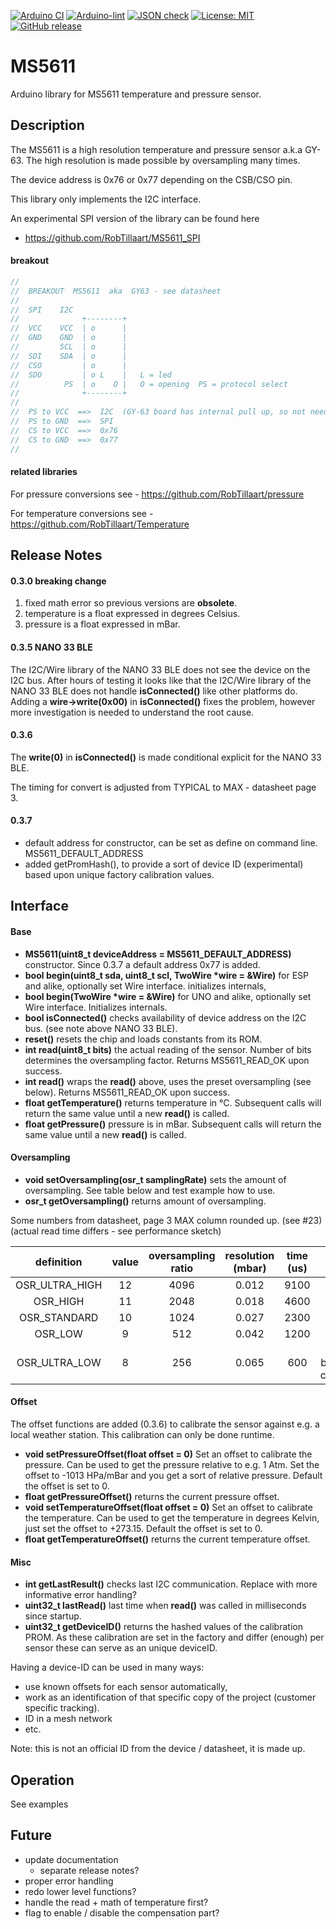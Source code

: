 
[![Arduino CI](https://github.com/RobTillaart/MS5611/workflows/Arduino%20CI/badge.svg)](https://github.com/marketplace/actions/arduino_ci)
[![Arduino-lint](https://github.com/RobTillaart/MS5611/actions/workflows/arduino-lint.yml/badge.svg)](https://github.com/RobTillaart/MS5611/actions/workflows/arduino-lint.yml)
[![JSON check](https://github.com/RobTillaart/MS5611/actions/workflows/jsoncheck.yml/badge.svg)](https://github.com/RobTillaart/MS5611/actions/workflows/jsoncheck.yml)
[![License: MIT](https://img.shields.io/badge/license-MIT-green.svg)](https://github.com/RobTillaart/MS5611/blob/master/LICENSE)
[![GitHub release](https://img.shields.io/github/release/RobTillaart/MS5611.svg?maxAge=3600)](https://github.com/RobTillaart/MS5611/releases)


# MS5611

Arduino library for MS5611 temperature and pressure sensor.


## Description

The MS5611 is a high resolution temperature and pressure sensor a.k.a GY-63.
The high resolution is made possible by oversampling many times.

The device address is 0x76 or 0x77 depending on the CSB/CSO pin.

This library only implements the I2C interface.

An experimental SPI version of the library can be found here 
- https://github.com/RobTillaart/MS5611_SPI


#### breakout

```cpp
//
//  BREAKOUT  MS5611  aka  GY63 - see datasheet
//
//  SPI    I2C
//              +--------+
//  VCC    VCC  | o      |
//  GND    GND  | o      |
//         SCL  | o      |
//  SDI    SDA  | o      |
//  CSO         | o      |
//  SDO         | o L    |   L = led
//          PS  | o    O |   O = opening  PS = protocol select
//              +--------+
//
//  PS to VCC  ==>  I2C  (GY-63 board has internal pull up, so not needed)
//  PS to GND  ==>  SPI
//  CS to VCC  ==>  0x76
//  CS to GND  ==>  0x77
//
```

#### related libraries

For pressure conversions see - https://github.com/RobTillaart/pressure

For temperature conversions see - https://github.com/RobTillaart/Temperature


## Release Notes

#### 0.3.0 breaking change

1. fixed math error so previous versions are **obsolete**.
2. temperature is a float expressed in degrees Celsius.
3. pressure is a float expressed in mBar.


#### 0.3.5 NANO 33 BLE

The I2C/Wire library of the NANO 33 BLE does not see the device on the I2C bus. 
After hours of testing it looks like that the I2C/Wire library of the NANO 33 BLE 
does not handle **isConnected()** like other platforms do. 
Adding a **wire->write(0x00)** in **isConnected()** fixes the problem, 
however more investigation is needed to understand the root cause.


#### 0.3.6 

The **write(0)** in **isConnected()** is made conditional explicit for the NANO 33 BLE.

The timing for convert is adjusted from TYPICAL to MAX - datasheet page 3.


#### 0.3.7

- default address for constructor, can be set as define on command line.
MS5611_DEFAULT_ADDRESS
- added getPromHash(), to provide a sort of device ID (experimental) based 
upon unique factory calibration values.


## Interface

#### Base

- **MS5611(uint8_t deviceAddress = MS5611_DEFAULT_ADDRESS)** constructor.
Since 0.3.7 a default address 0x77 is added.
- **bool begin(uint8_t sda, uint8_t scl, TwoWire \*wire = &Wire)** for ESP and alike, optionally set Wire interface. initializes internals, 
- **bool begin(TwoWire \*wire = &Wire)** for UNO and alike, optionally set Wire interface. Initializes internals.
- **bool isConnected()** checks availability of device address on the I2C bus.
(see note above NANO 33 BLE).
- **reset()** resets the chip and loads constants from its ROM.
- **int read(uint8_t bits)** the actual reading of the sensor. 
Number of bits determines the oversampling factor. Returns MS5611_READ_OK upon success.
- **int read()** wraps the **read()** above, uses the preset oversampling (see below). 
Returns MS5611_READ_OK upon success.
- **float getTemperature()** returns temperature in °C. 
Subsequent calls will return the same value until a new **read()** is called.
- **float getPressure()** pressure is in mBar. 
Subsequent calls will return the same value until a new **read()** is called.


#### Oversampling

- **void setOversampling(osr_t samplingRate)** sets the amount of oversampling. 
See table below and test example how to use.
- **osr_t getOversampling()** returns amount of oversampling.


Some numbers from datasheet, page 3 MAX column rounded up. (see #23)
(actual read time differs - see performance sketch)

| definition     | value | oversampling ratio | resolution (mbar) | time (us) | notes  |
|:--------------:|:-----:|:------------------:|:-----------------:|:---------:|:------:|
| OSR_ULTRA_HIGH |  12   |        4096        |      0.012        |   9100    |
| OSR_HIGH       |  11   |        2048        |      0.018        |   4600    |
| OSR_STANDARD   |  10   |        1024        |      0.027        |   2300    |
| OSR_LOW        |  9    |        512         |      0.042        |   1200    |
| OSR_ULTRA_LOW  |  8    |        256         |      0.065        |    600    | Default = backwards compatible



#### Offset 

The offset functions are added (0.3.6) to calibrate the sensor against e.g. a local weather station. 
This calibration can only be done runtime.

- **void setPressureOffset(float offset = 0)** Set an offset to calibrate the pressure. 
Can be used to get the pressure relative to e.g. 1 Atm. 
Set the offset to -1013 HPa/mBar and you get a sort of relative pressure.
Default the offset is set to 0.
- **float getPressureOffset()** returns the current pressure offset.
- **void setTemperatureOffset(float offset = 0)** Set an offset to calibrate the temperature. 
Can be used to get the temperature in degrees Kelvin, just set the offset to +273.15.
Default the offset is set to 0.
- **float getTemperatureOffset()** returns the current temperature offset.


#### Misc

- **int getLastResult()** checks last I2C communication. Replace with more informative error handling?
- **uint32_t lastRead()** last time when **read()** was called in milliseconds since startup.
- **uint32_t getDeviceID()** returns the hashed values of the calibration PROM. 
As these calibration are set in the factory and differ (enough) per sensor these can serve as an unique deviceID.

Having a device-ID can be used in many ways:
- use known offsets for each sensor automatically, 
- work as an identification of that specific copy of the project (customer specific tracking).
- ID in a mesh network
- etc.

Note: this is not an official ID from the device / datasheet, it is made up.


## Operation

See examples


## Future

- update documentation
  - separate release notes?
- proper error handling
- redo lower level functions?
- handle the read + math of temperature first? 
- flag to enable / disable the compensation part?
